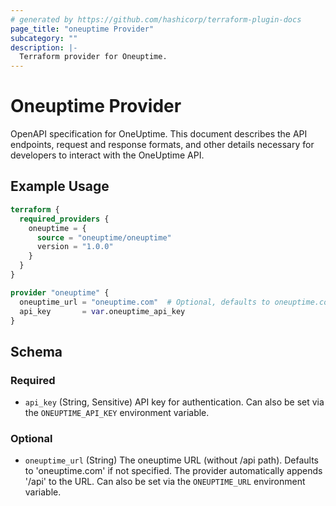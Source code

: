 ```yaml
---
# generated by https://github.com/hashicorp/terraform-plugin-docs
page_title: "oneuptime Provider"
subcategory: ""
description: |-
  Terraform provider for Oneuptime.
---
```


# Oneuptime Provider

OpenAPI specification for OneUptime. This document describes the API endpoints, request and response formats, and other details necessary for developers to interact with the OneUptime API.

## Example Usage

```terraform
terraform {
  required_providers {
    oneuptime = {
      source = "oneuptime/oneuptime"
      version = "1.0.0"
    }
  }
}

provider "oneuptime" {
  oneuptime_url = "oneuptime.com"  # Optional, defaults to oneuptime.com (internally becomes oneuptime.com/api)
  api_key       = var.oneuptime_api_key
}
```

## Schema

### Required

- `api_key` (String, Sensitive) API key for authentication. Can also be set via the `ONEUPTIME_API_KEY` environment variable.

### Optional

- `oneuptime_url` (String) The oneuptime URL (without /api path). Defaults to 'oneuptime.com' if not specified. The provider automatically appends '/api' to the URL. Can also be set via the `ONEUPTIME_URL` environment variable.
